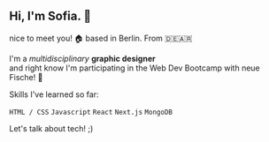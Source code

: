 <h2> Hi, I'm  Sofia. 👋 </h2>

nice to meet you! 
🏠 based in Berlin. From 🇩🇪🇦🇷 <br>

I'm a *_multidisciplinary_* **graphic designer** <br>
and right know I'm participating in the Web Dev Bootcamp with neue Fische! 🐠

Skills I've learned so far:

```HTML / CSS``` ```Javascript``` ```React```  ```Next.js``` ```MongoDB``` 

Let's talk about tech! ;)




